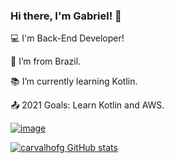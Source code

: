 ### Hi there, I'm Gabriel! 👋

:computer: I'm Back-End Developer!

:house_with_garden: I’m from Brazil.

:books: I’m currently learning Kotlin.

:outbox_tray: 2021 Goals: Learn Kotlin and AWS.

[![image](https://img.shields.io/badge/GitLab-330F63?style=for-the-badge&logo=gitlab&logoColor=white)](https://gitlab.com/carvalhofg)


[![carvalhofg GitHub stats](https://github-readme-stats.vercel.app/api?username=carvalhofg)](https://github.com/carvalhofg/github-readme-stats)
